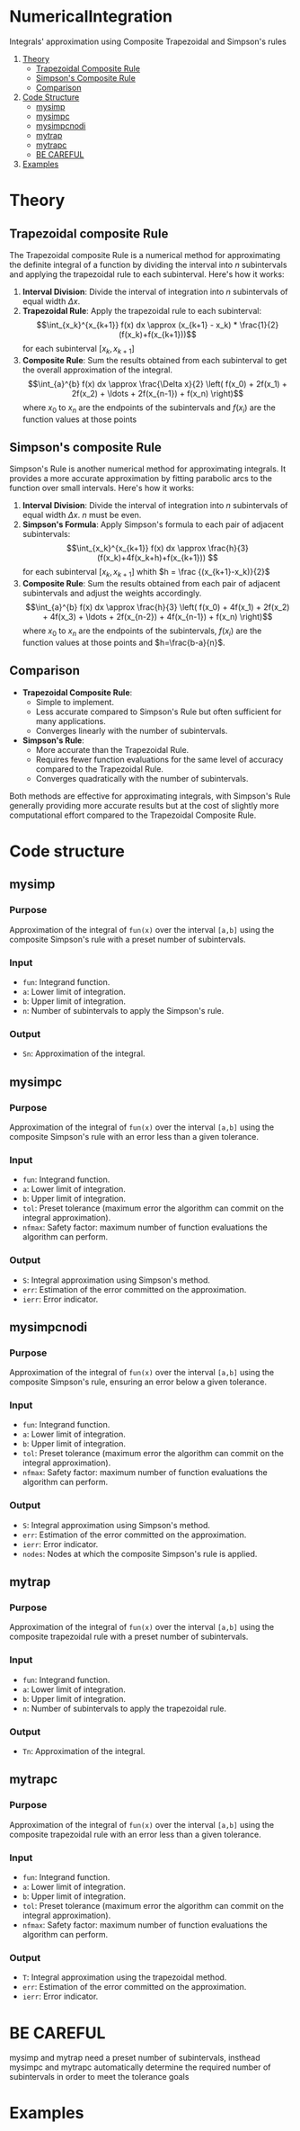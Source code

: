 # NumericalIntegration
Integrals' approximation using Composite Trapezoidal and Simpson's rules

1. [Theory](#theory)
   - [Trapezoidal Composite Rule](#trapezoidal-composite-rule)
   - [Simpson's Composite Rule](#simpsons-composite-rule)
   - [Comparison](#comparison)
2. [Code Structure](#code-structure)
   - [mysimp](#mysimp)
   - [mysimpc](#mysimpc)
   - [mysimpcnodi](#mysimpcnodi)
   - [mytrap](#mytrap)
   - [mytrapc](#mytrapc)
   - [BE CAREFUL](#be-careful)
3. [Examples](#examples)


# Theory
## Trapezoidal composite Rule

The Trapezoidal composite Rule is a numerical method for approximating the definite integral of a function by dividing the interval into $n$ subintervals and applying the trapezoidal rule to each subinterval. Here's how it works:

1. **Interval Division**: Divide the interval of integration into $n$ subintervals of equal width $\Delta x$.
2. **Trapezoidal Rule**: Apply the trapezoidal rule to each subinterval: $$\int_{x_k}^{x_{k+1}} f(x) dx \approx (x_{k+1} - x_k) * \frac{1}{2} (f(x_k)+f(x_{k+1}))$$ for each subinterval $[x_k, x_{k+1}]$
3. **Composite Rule**: Sum the results obtained from each subinterval to get the overall approximation of the integral.
   $$\int_{a}^{b} f(x) dx \approx \frac{\Delta x}{2} \left( f(x_0) + 2f(x_1) + 2f(x_2) + \ldots + 2f(x_{n-1}) + f(x_n) \right)$$
   where $x_0$ to $x_n$ are the endpoints of the subintervals and $f(x_i)$ are the function values at those points

## Simpson's composite Rule

Simpson's Rule is another numerical method for approximating integrals. It provides a more accurate approximation by fitting parabolic arcs to the function over small intervals. Here's how it works:

1. **Interval Division**: Divide the interval of integration into $n$ subintervals of equal width $\Delta x$. $n$ must be even.
2. **Simpson's Formula**: Apply Simpson's formula to each pair of adjacent subintervals:
   $$\int_{x_k}^{x_{k+1}} f(x) dx \approx \frac{h}{3}(f(x_k)+4f(x_k+h)+f(x_{k+1})) $$ for each subinterval $[x_k,x_{k+1}]$ whith $h = \frac {(x_{k+1}-x_k)}{2}$
3. **Composite Rule**: Sum the results obtained from each pair of adjacent subintervals and adjust the weights accordingly.
$$\int_{a}^{b} f(x) dx \approx \frac{h}{3} \left( f(x_0) + 4f(x_1) + 2f(x_2) + 4f(x_3) + \ldots + 2f(x_{n-2}) + 4f(x_{n-1}) + f(x_n) \right)$$
   where $x_0$ to $x_n$ are the endpoints of the subintervals, $f(x_i)$ are the function values at those points and $h=\frac{b-a}{n}$.
## Comparison

- **Trapezoidal Composite Rule**:
  - Simple to implement.
  - Less accurate compared to Simpson's Rule but often sufficient for many applications.
  - Converges linearly with the number of subintervals.
- **Simpson's Rule**:
  - More accurate than the Trapezoidal Rule.
  - Requires fewer function evaluations for the same level of accuracy compared to the Trapezoidal Rule.
  - Converges quadratically with the number of subintervals.

Both methods are effective for approximating integrals, with Simpson's Rule generally providing more accurate results but at the cost of slightly more computational effort compared to the Trapezoidal Composite Rule.

# Code structure

## mysimp

### Purpose
Approximation of the integral of `fun(x)` over the interval `[a,b]` using the composite Simpson's rule with a preset number of subintervals.

### Input
- `fun`: Integrand function.
- `a`: Lower limit of integration.
- `b`: Upper limit of integration.
- `n`: Number of subintervals to apply the Simpson's rule.

### Output
- `Sn`: Approximation of the integral.

## mysimpc

### Purpose
Approximation of the integral of `fun(x)` over the interval `[a,b]` using the composite Simpson's rule with an error less than a given tolerance.

### Input
- `fun`: Integrand function.
- `a`: Lower limit of integration.
- `b`: Upper limit of integration.
- `tol`: Preset tolerance (maximum error the algorithm can commit on the integral approximation).
- `nfmax`: Safety factor: maximum number of function evaluations the algorithm can perform.

### Output
- `S`: Integral approximation using Simpson's method.
- `err`: Estimation of the error committed on the approximation.
- `ierr`: Error indicator.

## mysimpcnodi

### Purpose
Approximation of the integral of `fun(x)` over the interval `[a,b]` using the composite Simpson's rule, ensuring an error below a given tolerance.

### Input
- `fun`: Integrand function.
- `a`: Lower limit of integration.
- `b`: Upper limit of integration.
- `tol`: Preset tolerance (maximum error the algorithm can commit on the integral approximation).
- `nfmax`: Safety factor: maximum number of function evaluations the algorithm can perform.

### Output
- `S`: Integral approximation using Simpson's method.
- `err`: Estimation of the error committed on the approximation.
- `ierr`: Error indicator.
- `nodes`: Nodes at which the composite Simpson's rule is applied.

## mytrap

### Purpose
Approximation of the integral of `fun(x)` over the interval `[a,b]` using the composite trapezoidal rule with a preset number of subintervals.

### Input
- `fun`: Integrand function.
- `a`: Lower limit of integration.
- `b`: Upper limit of integration.
- `n`: Number of subintervals to apply the trapezoidal rule.

### Output
- `Tn`: Approximation of the integral.

## mytrapc

### Purpose
Approximation of the integral of `fun(x)` over the interval `[a,b]` using the composite trapezoidal rule with an error less than a given tolerance.

### Input
- `fun`: Integrand function.
- `a`: Lower limit of integration.
- `b`: Upper limit of integration.
- `tol`: Preset tolerance (maximum error the algorithm can commit on the integral approximation).
- `nfmax`: Safety factor: maximum number of function evaluations the algorithm can perform.

### Output
- `T`: Integral approximation using the trapezoidal method.
- `err`: Estimation of the error committed on the approximation.
- `ierr`: Error indicator.

# BE CAREFUL
mysimp and mytrap need a preset number of subintervals, insthead mysimpc and mytrapc automatically determine the required number of subintervals in order to meet the tolerance goals

# Examples 

